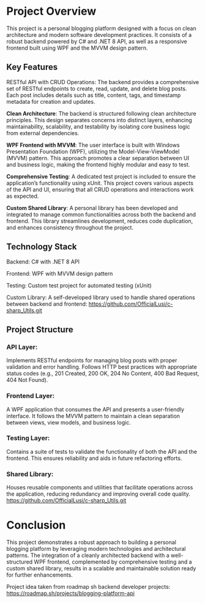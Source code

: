 # Project Overview
This project is a personal blogging platform designed with a focus on clean architecture and modern software development practices. 
It consists of a robust backend powered by C# and .NET 8 API, as well as a responsive frontend built using WPF and the MVVM design pattern.

## Key Features
RESTful API with CRUD Operations:
The backend provides a comprehensive set of RESTful endpoints to create, read, update, and delete blog posts. 
Each post includes details such as title, content, tags, and timestamp metadata for creation and updates.

**Clean Architecture**:
The backend is structured following clean architecture principles. 
This design separates concerns into distinct layers, enhancing maintainability, scalability, and testability by isolating core business logic from external dependencies.

**WPF Frontend with MVVM**:
The user interface is built with Windows Presentation Foundation (WPF), utilizing the Model-View-ViewModel (MVVM) pattern. 
This approach promotes a clear separation between UI and business logic, making the frontend highly modular and easy to test.

**Comprehensive Testing**:
A dedicated test project is included to ensure the application’s functionality using xUnit. 
This project covers various aspects of the API and UI, ensuring that all CRUD operations and interactions work as expected.

**Custom Shared Library**:
A personal library has been developed and integrated to manage common functionalities across both the backend and frontend. 
This library streamlines development, reduces code duplication, and enhances consistency throughout the project.

## Technology Stack
Backend: C# with .NET 8 API

Frontend: WPF with MVVM design pattern

Testing: Custom test project for automated testing (xUnit)

Custom Library: A self-developed library used to handle shared operations between backend and frontend: https://github.com/OfficialLusi/c-sharp_Utils.git

## Project Structure
### API Layer:
Implements RESTful endpoints for managing blog posts with proper validation and error handling. 
Follows HTTP best practices with appropriate status codes (e.g., 201 Created, 200 OK, 204 No Content, 400 Bad Request, 404 Not Found).

### Frontend Layer:
A WPF application that consumes the API and presents a user-friendly interface. 
It follows the MVVM pattern to maintain a clean separation between views, view models, and business logic.

### Testing Layer:
Contains a suite of tests to validate the functionality of both the API and the frontend.
This ensures reliability and aids in future refactoring efforts.

### Shared Library:
Houses reusable components and utilities that facilitate operations across the application, reducing redundancy and improving overall code quality. https://github.com/OfficialLusi/c-sharp_Utils.git

# Conclusion
This project demonstrates a robust approach to building a personal blogging platform by leveraging modern technologies and architectural patterns. 
The integration of a cleanly architected backend with a well-structured WPF frontend, complemented by comprehensive testing and a custom shared library, 
results in a scalable and maintainable solution ready for further enhancements.


Project idea taken from roadmap sh backend developer projects: https://roadmap.sh/projects/blogging-platform-api